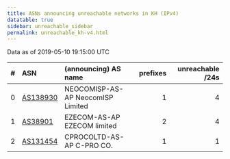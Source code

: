 ```yaml
---
title: ASNs announcing unreachable networks in KH (IPv4)
datatable: true
sidebar: unreachable_sidebar
permalink: unreachable_kh-v4.html
---
```


Data as of 2019-05-10 19:15:00 UTC


<div class="datatable-begin"></div>

|   # | ASN                                      | (announcing) AS name              |   prefixes |   unreachable /24s |
|----:|:-----------------------------------------|:----------------------------------|-----------:|-------------------:|
|   0 | [AS138930](unreachable_AS138930-v4.html) | NEOCOMISP-AS-AP NeocomISP Limited |          1 |                  4 |
|   1 | [AS38901](unreachable_AS38901-v4.html)   | EZECOM-AS-AP EZECOM limited       |          2 |                  4 |
|   2 | [AS131454](unreachable_AS131454-v4.html) | CPROCOLTD-AS-AP C-PRO CO.         |          1 |                  1 |

<div class="datatable-end"></div>